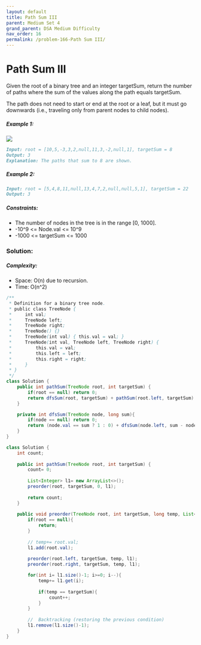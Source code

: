 ```yaml
---
layout: default
title: Path Sum III
parent: Medium Set 4
grand_parent: DSA Medium Difficulty
nav_order: 16
permalink: /problem-166-Path Sum III/
---
```

# Path Sum III
Given the root of a binary tree and an integer targetSum, return the number of paths where the sum of the values along the path equals targetSum.

The path does not need to start or end at the root or a leaf, but it must go downwards (i.e., traveling only from parent nodes to child nodes).

##### Example 1:
![](../../assets/images/ds/pathsum3-1-tree.jpeg)
```markdown
Input: root = [10,5,-3,3,2,null,11,3,-2,null,1], targetSum = 8
Output: 3
Explanation: The paths that sum to 8 are shown.
```
##### Example 2:
```markdown
Input: root = [5,4,8,11,null,13,4,7,2,null,null,5,1], targetSum = 22
Output: 3
```
##### Constraints:
* The number of nodes in the tree is in the range [0, 1000].
* -10^9 <= Node.val <= 10^9
* -1000 <= targetSum <= 1000

### Solution:
##### Complexity:
* Space: O(n) due to recursion.
* Time: O(n^2)
```java
/**
 * Definition for a binary tree node.
 * public class TreeNode {
 *     int val;
 *     TreeNode left;
 *     TreeNode right;
 *     TreeNode() {}
 *     TreeNode(int val) { this.val = val; }
 *     TreeNode(int val, TreeNode left, TreeNode right) {
 *         this.val = val;
 *         this.left = left;
 *         this.right = right;
 *     }
 * }
 */
class Solution {
    public int pathSum(TreeNode root, int targetSum) {
        if(root == null) return 0;
        return dfsSum(root, targetSum) + pathSum(root.left, targetSum) + pathSum(root.right, targetSum);
    }

    private int dfsSum(TreeNode node, long sum){
        if(node == null) return 0;
        return (node.val == sum ? 1 : 0) + dfsSum(node.left, sum - node.val) + dfsSum(node.right, sum - node.val);
    }
}
```
```java
class Solution {
    int count;
    
    public int pathSum(TreeNode root, int targetSum) {
        count= 0;
        
        List<Integer> l1= new ArrayList<>();
        preorder(root, targetSum, 0, l1);
        
        return count;
    }
    
    public void preorder(TreeNode root, int targetSum, long temp, List<Integer> l1){
        if(root == null){
            return;
        }
        
        // temp+= root.val;
        l1.add(root.val);
        
        preorder(root.left, targetSum, temp, l1);
        preorder(root.right, targetSum, temp, l1);

        for(int i= l1.size()-1; i>=0; i--){
            temp+= l1.get(i);
            
            if(temp == targetSum){
                count++;
            }
        }
        
        //  Backtracking (restoring the previous condition)
        l1.remove(l1.size()-1);
    }
}
```
